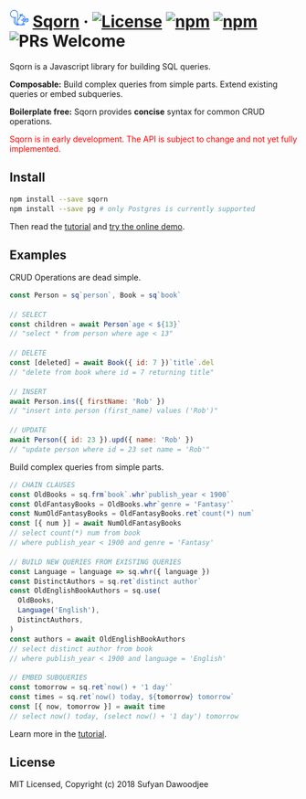 # <img src="docs/website/static/img/logo_blue.svg" style="height: 1.2em; "/> <span style="color: #2979f">[Sqorn](https://sqorn.org/img/logo_blue.svg)</span> &middot; [![License](https://img.shields.io/github/license/eejdoowad/sqorn.svg)](https://github.com/eejdoowad/sqorn/blob/master/LICENSE) [![npm](https://img.shields.io/npm/v/sqorn.svg)](https://www.npmjs.com/package/sqorn) [![npm](https://img.shields.io/travis/eejdoowad/sqorn.svg)](https://travis-ci.org/eejdoowad/sqorn) ![PRs Welcome](https://img.shields.io/badge/PRs-welcome-brightgreen.svg)


Sqorn is a Javascript library for building SQL queries.

**Composable:** Build complex queries from simple parts. Extend existing queries or embed subqueries.

**Boilerplate free:** Sqorn provides **concise** syntax for common CRUD operations.

<p style="color: red">Sqorn is in early development. The API is subject to change and not yet fully implemented.</p>

## Install

```sh
npm install --save sqorn
npm install --save pg # only Postgres is currently supported
```

Then read the [tutorial](https://sqorn.org/docs/tutorial.html) and [try the online demo](https://sqorn.org/demo.html).

## Examples

CRUD Operations are dead simple.

```js
const Person = sq`person`, Book = sq`book`

// SELECT
const children = await Person`age < ${13}`
// "select * from person where age < 13"

// DELETE
const [deleted] = await Book({ id: 7 })`title`.del
// "delete from book where id = 7 returning title"

// INSERT
await Person.ins({ firstName: 'Rob' })
// "insert into person (first_name) values ('Rob')"

// UPDATE
await Person({ id: 23 }).upd({ name: 'Rob' })
// "update person where id = 23 set name = 'Rob'"

```

Build complex queries from simple parts.

```js
// CHAIN CLAUSES
const OldBooks = sq.frm`book`.whr`publish_year < 1900`
const OldFantasyBooks = OldBooks.whr`genre = 'Fantasy'`
const NumOldFantasyBooks = OldFantasyBooks.ret`count(*) num`
const [{ num }] = await NumOldFantasyBooks
// select count(*) num from book
// where publish_year < 1900 and genre = 'Fantasy'

// BUILD NEW QUERIES FROM EXISTING QUERIES
const Language = language => sq.whr({ language })
const DistinctAuthors = sq.ret`distinct author`
const OldEnglishBookAuthors = sq.use(
  OldBooks,
  Language('English'),
  DistinctAuthors,
)
const authors = await OldEnglishBookAuthors
// select distinct author from book
// where publish_year < 1900 and language = 'English'

// EMBED SUBQUERIES
const tomorrow = sq.ret`now() + '1 day'`
const times = sq.ret`now() today, ${tomorrow} tomorrow`
const [{ now, tomorrow }] = await time
// select now() today, (select now() + '1 day') tomorrow
```

Learn more in the [tutorial](https://sqorn.org/docs/tutorial.html).

## License

MIT Licensed, Copyright (c) 2018 Sufyan Dawoodjee
